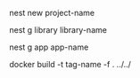 nest new project-name

nest g library library-name

nest g app app-name

docker build -t tag-name -f . ../../
